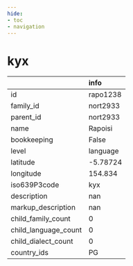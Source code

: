 ```yaml
---
hide:
- toc
- navigation
---
```

# kyx
|                      | info     |
|:---------------------|:---------|
| id                   | rapo1238 |
| family_id            | nort2933 |
| parent_id            | nort2933 |
| name                 | Rapoisi  |
| bookkeeping          | False    |
| level                | language |
| latitude             | -5.78724 |
| longitude            | 154.834  |
| iso639P3code         | kyx      |
| description          | nan      |
| markup_description   | nan      |
| child_family_count   | 0        |
| child_language_count | 0        |
| child_dialect_count  | 0        |
| country_ids          | PG       |